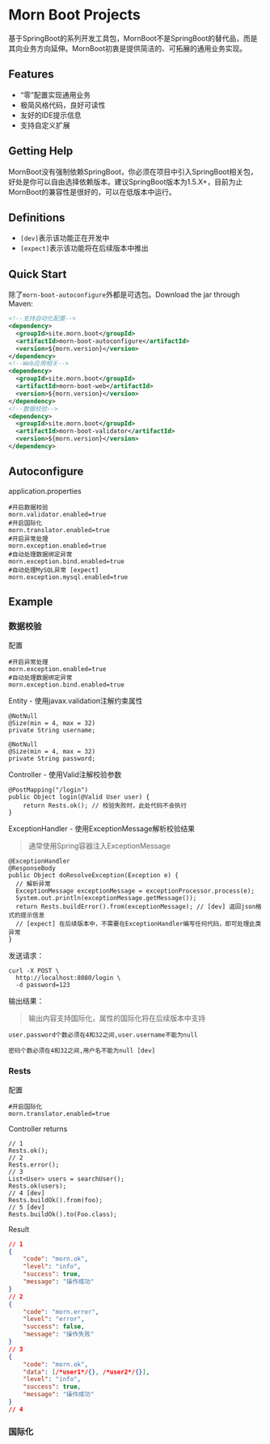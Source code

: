 # Morn Boot Projects
基于SpringBoot的系列开发工具包，MornBoot不是SpringBoot的替代品，而是其向业务方向延伸。MornBoot初衷是提供简洁的、可拓展的通用业务实现。

## Features
* “零”配置实现通用业务
* 极简风格代码，良好可读性
* 友好的IDE提示信息
* 支持自定义扩展

## Getting Help
MornBoot没有强制依赖SpringBoot，你必须在项目中引入SpringBoot相关包，好处是你可以自由选择依赖版本。建议SpringBoot版本为1.5.X+，目前为止MornBoot的兼容性是很好的，可以在低版本中运行。

## Definitions
- `[dev]`表示该功能正在开发中
- `[expect]`表示该功能将在后续版本中推出

## Quick Start
除了`morn-boot-autoconfigure`外都是可选包。Download the jar through Maven:

```xml
<!--支持自动化配置-->
<dependency>
  <groupId>site.morn.boot</groupId>
  <artifactId>morn-boot-autoconfigure</artifactId>
  <version>${morn.version}</version>
</dependency>
<!--Web应用相关-->
<dependency>
  <groupId>site.morn.boot</groupId>
  <artifactId>morn-boot-web</artifactId>
  <version>${morn.version}</version>
</dependency>
<!--数据校验-->
<dependency>
  <groupId>site.morn.boot</groupId>
  <artifactId>morn-boot-validator</artifactId>
  <version>${morn.version}</version>
</dependency>
```

## Autoconfigure
application.properties

```
#开启数据校验
morn.validator.enabled=true
#开启国际化
morn.translator.enabled=true
#开启异常处理
morn.exception.enabled=true
#自动处理数据绑定异常
morn.exception.bind.enabled=true
#自动处理MySQL异常 [expect]
morn.exception.mysql.enabled=true
```

## Example

### 数据校验
配置

```
#开启异常处理
morn.exception.enabled=true
#自动处理数据绑定异常
morn.exception.bind.enabled=true
```

Entity - 使用javax.validation注解约束属性

```
@NotNull
@Size(min = 4, max = 32)
private String username;

@NotNull
@Size(min = 4, max = 32)
private String password;
```

Controller - 使用Valid注解校验参数

```
@PostMapping("/login")
public Object login(@Valid User user) {
    return Rests.ok(); // 校验失败时，此处代码不会执行
}
```

ExceptionHandler - 使用ExceptionMessage解析校验结果

> 通常使用Spring容器注入ExceptionMessage

```
@ExceptionHandler
@ResponseBody
public Object doResolveException(Exception e) {
  // 解析异常
  ExceptionMessage exceptionMessage = exceptionProcessor.process(e);
  System.out.println(exceptionMessage.getMessage());
  return Rests.buildError().from(exceptionMessage); // [dev] 返回json格式的提示信息 
  // [expect] 在后续版本中，不需要在ExceptionHandler编写任何代码，即可处理此类异常
}
```


发送请求：

```
curl -X POST \
  http://localhost:8080/login \
  -d password=123
```

输出结果：

> 输出内容支持国际化，属性的国际化将在后续版本中支持

```
user.password个数必须在4和32之间,user.username不能为null

密码个数必须在4和32之间,用户名不能为null [dev]
```

### Rests
配置

```
#开启国际化
morn.translator.enabled=true
```

Controller returns

```
// 1
Rests.ok();
// 2
Rests.error();
// 3
List<User> users = searchUser();
Rests.ok(users);
// 4 [dev]
Rests.buildOk().from(foo);
// 5 [dev]
Rests.buildOk().to(Foo.class);
```

Result

```json
// 1
{
    "code": "morn.ok",
    "level": "info",
    "success": true,
    "message": "操作成功"
}
// 2
{
    "code": "morn.error",
    "level": "error",
    "success": false,
    "message": "操作失败"
}
// 3
{
    "code": "morn.ok",
    "data": [/*user1*/{}, /*user2*/{}],
    "level": "info",
    "success": true,
    "message": "操作成功"
}
// 4
```

### 国际化
